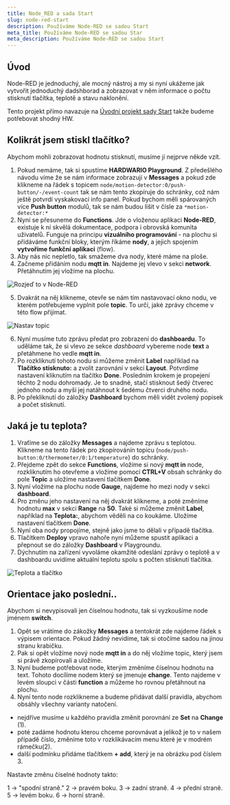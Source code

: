```yaml
---
title: Node_RED a sada Start
slug: node-red-start
description: Používáme Node-RED se sadou Start
meta_title: Používáme Node-RED se sadou Star
meta_description: Používáme Node-RED se sadou Start
---
```

## Úvod

N﻿ode-RED je jednoduchý, ale mocný nástroj a my si nyní ukážeme jak vytvořit jednoduchý dadshborad a zobrazovat v něm informace o počtu stisknutí tlačítka, teplotě a stavu naklonění. 

T﻿ento projekt přímo navazuje na [Úvodní projekt sady Start](url) takže budeme potřebovat shodný HW. 

## K﻿olikrát jsem stiskl tlačítko?

A﻿bychom mohli zobrazovat hodnotu stisknutí, musíme jí nejprve někde vzít.

1. P﻿okud nemáme, tak si spustíme **HARDWARIO Playground**. Z předešlého návodu víme že se nám informace zobrazují v **Messages** a pokud zde klikneme na řádek s topicem `node/motion-detector:0/push-button/-/event-count` tak se nám tento zkopíruje do schránky, což nám ještě potvrdí vyskakovací info panel. 
   P﻿okud bychom měli spárovaných více **Push button** modulů, tak se nám budou lišit v čísle za `*motion-detector:*`
2. N﻿yní se přesuneme do **Functions**. Jde o vloženou aplikaci **Node-RED**, existuje k ní skvělá dokumentace, podpora i obrovská komunita uživatelů. Funguje na principu **vizuálního programování** - na plochu si přidáváme funkční bloky, kterým říkáme **nody**, a jejich spojením **vytvoříme funkční aplikaci** (flow).
3. Aby nás nic nepletlo, tak smažeme dva nody, které máme na ploše.
4. Začneme přidáním nodu **mqtt in**. Najdeme jej vlevo v sekci **network**. Přetáhnutím jej vložíme na plochu.

![Rozjeď to v Node-RED](https://res.cloudinary.com/lukasfabik/image/upload/v1565632592/projects/button-for-mum/image3.png "Rozjeď to v Node-RED")

5. Dvakrát na něj klikneme, otevře se nám tím nastavovací okno nodu, ve kterém potřebujeme vyplnit pole **topic**. To určí, jaké zprávy chceme v této flow přijímat.

![Nastav topic](https://res.cloudinary.com/lukasfabik/image/upload/v1673529998/projects/shared_pictures/mqtt_inn_set_topic_button.png "Nastav topic")

6. Nyní musíme tuto zprávu předat pro zobrazení do **dashboardu**. To uděláme tak, že si vlevo ze sekce *dashboard* vybereme node **text** a přetáhmene ho vedle **mqtt in**. 
7. Po rozkliknutí tohoto nodu si můžeme změnit **Label** například na **Tlačítko stisknuto:**  a zvolit zarovnání v sekci **Layout**. Potvrdíme nastavení kliknutím na tlačítko **Done**. Posledním krokem je propejení těchto 2 nodu dohromady. Je to snadné, stačí stisknout šedý čtverec jednoho nodu a myší jej natáhnout k šedému čtverci druhého nodu. 
8. Po překliknutí do záložky **Dashboard** bychom měli vidět zvolený popisek a počet stisknutí. 

## Jaká je tu teplota?

1. Vraťíme se do záložky **Messages** a najdeme zprávu s teplotou. Klikneme na tento řádek pro zkopírovánín topicu (`node/push-button:0/thermometer/0:1/temperature`) do schránky.
2. Přejdeme zpět do sekce **Functions**, vložíme si nový **mqtt in** node, rozkliknutím ho otevřeme a vložíme pomocí **CTRL+V** obsah schránky do pole **Topic** a uložíme nastavení tlačítkem **Done**.
3. Nyní vložíme na plochu node **Gauge**, najdeme ho mezi nody v sekci **dashboard**.
4. Pro změnu jeho nastavení na něj dvakrát klikneme, a poté změníme hodnotu **max** v sekci **Range** na **50**. Také si můžeme změnit **Label**, například na **Teplota:**, abychom věděli na co koukáme.  Uložíme nastavení tlačítkem **Done**.
5. Nyní oba nody propojíme, stejně jako jsme to dělali v případě tlačítka. 
6. Tlačítkem **Deploy** vpravo nahoře nyní můžeme spustit aplikaci a přepnout se do záložky **Dashboard** v Playgroundu.
7. Dýchnutím na zařízení vyvoláme okamžité odeslání zprávy o teplotě a v dashboardu uvidíme aktuální teplotu spolu s počten stisknutí tlačítka.	

![Teplota a tlačítko](https://res.cloudinary.com/lukasfabik/image/upload/v1673618638/projects/node_red_start_set/node_red_start_temp_button.png "Teplota a tlačítko")

## Orientace jako poslední..

Abychom si nevypisovali jen číselnou hodnotu, tak si vyzkoušíme node jménem **switch**.

1. Opět se vrátíme do zákožky **Messages** a tentokrát zde najdeme řádek s výpisem orientace. Pokud žádný nevidíme, tak si otočíme sadou na jinou stranu krabičku.
2. Pak si opět vložíme nový node **mqtt in** a do něj vložíme topic, který jsem si právě zkopírovali a uložíme. 
3. Nyní budeme potřebovat node, kterým změníme číselnou hodnotu na text. Tohoto docílíme nodem který se jmenuje **change**. Tento najdeme v levém sloupci v části **function** a můžeme ho rovnou přetáhnout na plochu.
4. Nyní tento node rozklikneme a budeme přidávat další pravidla, abychom obsáhly všechny varianty natočení. 

* nejdříve musíme u každého pravidla změnit porovnání ze **Set** na **Change** (1).
* poté zadáme hodnotu kterou chceme porovnávat a jelikož je to v našem případě číslo, změníme toto v rozklikávacím menu které je v modrém rámečku(2). 
* další podmínku přidáme tlačítkem **+ add**, který je na obrázku pod číslem 3.

 Nastavte změnu číselné hodnoty takto: 


 1 -> "spodní straně."
 2 -> pravém boku.
 3 -> zadní straně.
 4 -> přední straně.
 5 -> levém boku.
 6 -> horní straně.